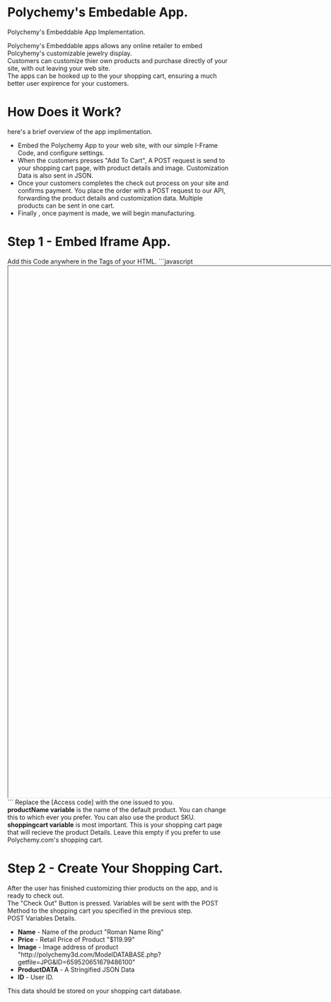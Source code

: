 # Polychemy's Embedable App.
Polychemy's Embeddable App Implementation.<br>

<p>
Polychemy's Embeddable apps allows any online retailer to embed Polcyhemy's customizable jewelry display.<br>
Customers can customize thier own products and purchase directly of your site, with out leaving your web site.<br>
The apps can be hooked up to the your shopping cart, ensuring a much better user expirence for your customers.<br>

</p>


<h1> How Does it Work? </h1>
here's a brief overview of the app implimentation.<br>

<ul>
<li>Embed the Polychemy App to your web site, with our simple I-Frame Code, and configure settings.</li>
<li>When the customers presses "Add To Cart", A POST request is send to your shopping cart page, with product details and image. Customization Data is also sent in JSON.</li>
<li>Once your customers completes the check out process on your site and confirms payment. You place the order with a POST request to our API, forwarding the product details and customization data. Multiple products can be sent in one cart.</li>
<li> Finally , once payment is made, we will begin manufacturing.</li>
</ul>

<h1>Step 1 - Embed Iframe App.</h1>
Add this Code anywhere in the <BODY></BODY> Tags of your HTML.
```javascript
<iframe src="" width="1000" height="1200" scrolling="no" id="iframeEmbed"></iframe>
<script type="text/javascript">
//Set Up variables For Embedable App.///
var USER = "[ACCESS CODE]";
var productName = "Roman Name Ring";
var shoppingcart = "http://localhost/FakeShoppingCart.php";
////////////////////////////////////////////////////////////
var Poly_embed = document.getElementById("iframeEmbed");
Poly_embed.src = "Jewelry.php?name="+productName+"&embed=true&User="+USER+"&shoppingCart="+encodeURIComponent(shoppingcart);
</script>
```
Replace the [Access code] with the one issued to you.<br>
<b>productName variable</b> is the name of the default product. You can change this to which ever you prefer. You can also use the product SKU.<br>
<b>shoppingcart variable</b> is most important. This is your shopping cart page that will recieve the product Details. Leave this empty if you prefer to use Polychemy.com's shopping cart.

<h1>Step 2 - Create Your Shopping Cart.</h1>
After the user has finished customizing thier products on the app, and is ready to check out.<br>
The "Check Out" Button is pressed. Variables will be sent with the POST Method to the shopping cart you specified in the previous step.<br>
POST Variables Details.<br>
<ul>

<li><b>Name</b> - Name of the product "Roman Name Ring"</li>
<li><b>Price</b> - Retail Price of Product "$119.99"</li>
<li><b>Image</b> - Image address of product "http://polychemy3d.com/ModelDATABASE.php?getfile=JPG&ID=659520651679486100" </li>
<li><b>ProductDATA</b> - A Stringified JSON Data</li>
<li><b>ID</b> - User ID.</li>

</ul>

This data should be stored on your shopping cart database.
